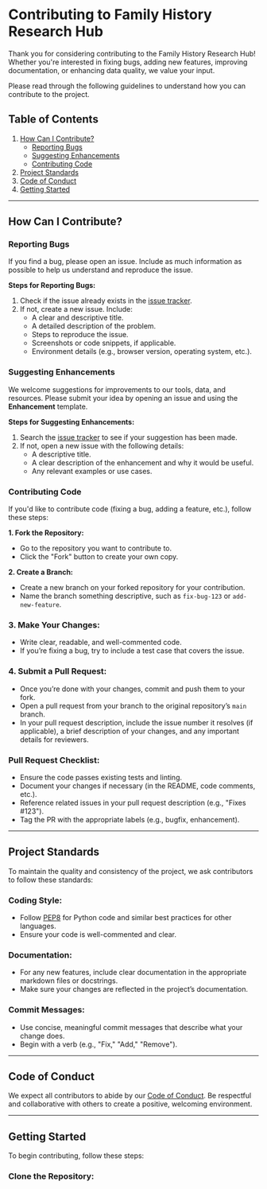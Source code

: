 # Contributing to Family History Research Hub

Thank you for considering contributing to the Family History Research Hub! Whether you're interested in fixing bugs, adding new features, improving documentation, or enhancing data quality, we value your input.

Please read through the following guidelines to understand how you can contribute to the project.

## Table of Contents
1. [How Can I Contribute?](#how-can-i-contribute)
   - [Reporting Bugs](#reporting-bugs)
   - [Suggesting Enhancements](#suggesting-enhancements)
   - [Contributing Code](#contributing-code)
2. [Project Standards](#project-standards)
3. [Code of Conduct](#code-of-conduct)
4. [Getting Started](#getting-started)

---

## How Can I Contribute?

### Reporting Bugs

If you find a bug, please open an issue. Include as much information as possible to help us understand and reproduce the issue.

**Steps for Reporting Bugs:**
1. Check if the issue already exists in the [issue tracker](https://github.com/family-history-research/issues).
2. If not, create a new issue. Include:
   - A clear and descriptive title.
   - A detailed description of the problem.
   - Steps to reproduce the issue.
   - Screenshots or code snippets, if applicable.
   - Environment details (e.g., browser version, operating system, etc.).

### Suggesting Enhancements

We welcome suggestions for improvements to our tools, data, and resources. Please submit your idea by opening an issue and using the **Enhancement** template.

**Steps for Suggesting Enhancements:**
1. Search the [issue tracker](https://github.com/family-history-research/issues) to see if your suggestion has been made.
2. If not, open a new issue with the following details:
   - A descriptive title.
   - A clear description of the enhancement and why it would be useful.
   - Any relevant examples or use cases.

### Contributing Code

If you'd like to contribute code (fixing a bug, adding a feature, etc.), follow these steps:

**1. Fork the Repository:**
   - Go to the repository you want to contribute to.
   - Click the "Fork" button to create your own copy.

**2. Create a Branch:**
   - Create a new branch on your forked repository for your contribution.
   - Name the branch something descriptive, such as `fix-bug-123` or `add-new-feature`.

### 3. Make Your Changes:
- Write clear, readable, and well-commented code.
- If you’re fixing a bug, try to include a test case that covers the issue.

### 4. Submit a Pull Request:
- Once you’re done with your changes, commit and push them to your fork.
- Open a pull request from your branch to the original repository’s `main` branch.
- In your pull request description, include the issue number it resolves (if applicable), a brief description of your changes, and any important details for reviewers.

### Pull Request Checklist:
- Ensure the code passes existing tests and linting.
- Document your changes if necessary (in the README, code comments, etc.).
- Reference related issues in your pull request description (e.g., "Fixes #123").
- Tag the PR with the appropriate labels (e.g., bugfix, enhancement).

---

## Project Standards
To maintain the quality and consistency of the project, we ask contributors to follow these standards:

### Coding Style:
- Follow [PEP8](https://www.python.org/dev/peps/pep-0008/) for Python code and similar best practices for other languages.
- Ensure your code is well-commented and clear.

### Documentation:
- For any new features, include clear documentation in the appropriate markdown files or docstrings.
- Make sure your changes are reflected in the project’s documentation.

### Commit Messages:
- Use concise, meaningful commit messages that describe what your change does.
- Begin with a verb (e.g., "Fix," "Add," "Remove").

---

## Code of Conduct
We expect all contributors to abide by our [Code of Conduct](https://github.com/family-history-research/.github/blob/main/CODE_OF_CONDUCT.md). Be respectful and collaborative with others to create a positive, welcoming environment.

---

## Getting Started
To begin contributing, follow these steps:

### Clone the Repository:

